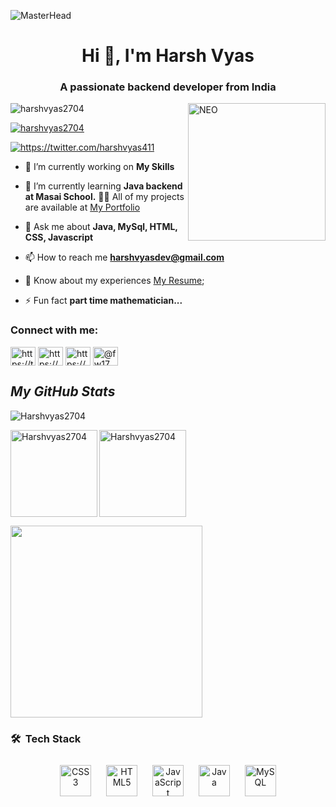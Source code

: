 
![MasterHead](https://qph.fs.quoracdn.net/main-qimg-fa7b4bdc3b2f73e749e5c2c646d4ae13)
<h1 align="center">Hi 👋, I'm Harsh Vyas</h1>
<h3 align="center">A passionate backend developer from India</h3>
<img align="right" height="220" src="https://31.media.tumblr.com/17fea920ff36ef4f5b877d5216a7aad9/tumblr_mo9xje8zZ41qcbiufo1_1280.gif" alt="NEO">

<p align="left"> <img src="https://komarev.com/ghpvc/?username=harshvyas2704&label=Profile%20views&color=0e75b6&style=flat" alt="harshvyas2704" /> </p>

<p align="left"> <a href="https://github.com/ryo-ma/github-profile-trophy"><img src="https://github-profile-trophy.vercel.app/?username=harshvyas2704" alt="harshvyas2704" /></a> </p>

<p align="left"> <a href="https://twitter.com/https://twitter.com/harshvyas411" target="blank"><img src="https://img.shields.io/twitter/follow/https://twitter.com/harshvyas411?logo=twitter&style=for-the-badge" alt="https://twitter.com/harshvyas411" /></a> </p>

- 🔭 I’m currently working on **My Skills**

- 🌱 I’m currently learning **Java backend at Masai School.**
👨‍💻 All of my projects are available at [My Portfolio](https://Harshvyas2704.github.io)

- 💬 Ask me about **Java, MySql, HTML, CSS, Javascript**

- 📫 How to reach me **harshvyasdev@gmail.com**
-  📄 Know about my experiences [My Resume](https://drive.google.com/file/d/16QOVFFjd63sP08SEZfVk7rWGx3lCY4D2/view?usp=sharing);

- ⚡ Fun fact **part time mathematician...**

<!-- <h3 align="right">Connect with me:</h3>
<p align="right">
<a href="https://twitter.com/Harshvyas411" target="blank"><img align="center" src="https://raw.githubusercontent.com/rahuldkjain/github-profile-readme-generator/master/src/images/icons/Social/twitter.svg" alt="harsh_vyas" height="30" width="40" /></a>
<a href="https://www.linkedin.com/in/harsh-vyas-24a06a103/" target="blank"><img align="center" src="https://raw.githubusercontent.com/rahuldkjain/github-profile-readme-generator/master/src/images/icons/Social/linked-in-alt.svg" alt="harsh_vyas" height="30" width="40" /></a>
<a href="https://www.hackerrank.com/fw17_0995" target="blank"><img align="center" src="https://raw.githubusercontent.com/rahuldkjain/github-profile-readme-generator/master/src/images/icons/Social/hackerrank.svg" alt="harsh_vyas" height="30" width="40" /></a>
<a href="https://leetcode.com/harsh411/" target="blank"><img align="center" src="https://raw.githubusercontent.com/rahuldkjain/github-profile-readme-generator/master/src/images/icons/Social/leet-code.svg" alt="harsh_vyas" height="30" width="40" /></a>
</p> -->

<h3 align="left">Connect with me:</h3>
<p align="left">
<a href="https://twitter.com/https://twitter.com/harshvyas411" target="blank"><img align="center" src="https://raw.githubusercontent.com/rahuldkjain/github-profile-readme-generator/master/src/images/icons/Social/twitter.svg" alt="https://twitter.com/harshvyas411" height="30" width="40" /></a>
<a href="https://linkedin.com/in/https://www.linkedin.com/in/harsh-vyas-24a06a103/" target="blank"><img align="center" src="https://raw.githubusercontent.com/rahuldkjain/github-profile-readme-generator/master/src/images/icons/Social/linked-in-alt.svg" alt="https://www.linkedin.com/in/harsh-vyas-24a06a103/" height="30" width="40" /></a>
<a href="https://stackoverflow.com/users/https://stackoverflow.com/users/19968773/harsh-vyas" target="blank"><img align="center" src="https://raw.githubusercontent.com/rahuldkjain/github-profile-readme-generator/master/src/images/icons/Social/stack-overflow.svg" alt="https://stackoverflow.com/users/19968773/harsh-vyas" height="30" width="40" /></a>
<a href="https://www.hackerrank.com/@fw17_0995" target="blank"><img align="center" src="https://raw.githubusercontent.com/rahuldkjain/github-profile-readme-generator/master/src/images/icons/Social/hackerrank.svg" alt="@fw17_0995" height="30" width="40" /></a>
</p>


<h2><i>My GitHub Stats</i></h2>
<p align="left"> <img src="https://komarev.com/ghpvc/?username=Harshvyas2704&label=Profile%20views&color=0e75b6&style=flat" alt="Harshvyas2704" /> </p>
<p>
    <img align="left" src="https://github-readme-stats.vercel.app/api?username=Harshvyas2704&show_icons=true&locale=en&theme=dark" alt="Harshvyas2704"  height="139" />
    <img align="center" src="https://github-readme-stats.vercel.app/api/top-langs/?username=Harshvyas2704&layout=compact&exclude_repo=Lybrate-Website-Clone-Version-2.0,Lybrate-Website-Clone,Adidas-Clone&hide=Shell&border_radius=0&theme=dark" alt="Harshvyas2704" height="139" />
</p>
<img src="https://activity-graph.herokuapp.com/graph?username=Harshvyas2704&theme=xcode" height ="307"/>

<h3 align="left">🛠 &nbsp;Tech Stack </h3>

<div align="center">  
	
  <img style="margin: 10px" src="https://profilinator.rishav.dev/skills-assets/css3-original-wordmark.svg" alt="CSS3" height="50" />  
  <img style="margin: 10px" src="https://profilinator.rishav.dev/skills-assets/html5-original-wordmark.svg" alt="HTML5" height="50" />  
  <img style="margin: 10px" src="https://profilinator.rishav.dev/skills-assets/javascript-original.svg" alt="JavaScript" height="50" />  
  <img style="margin: 10px" src="https://profilinator.rishav.dev/skills-assets/java-original-wordmark.svg" alt="Java" height="50" /> 

  <img style="margin: 10px" src="https://profilinator.rishav.dev/skills-assets/mysql-original-wordmark.svg" alt="MySQL" height="50" />
